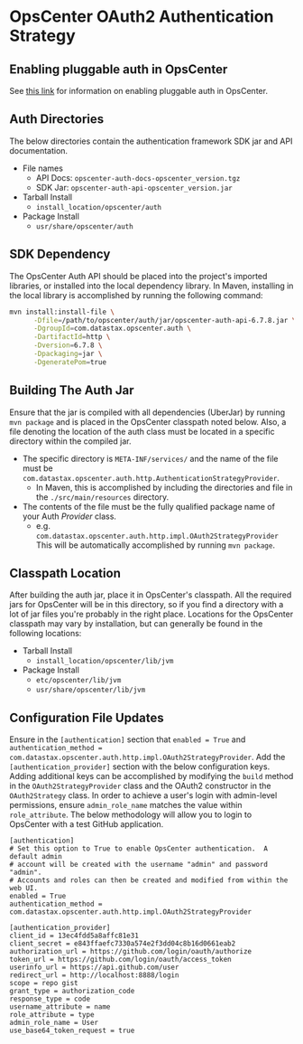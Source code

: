 # OpsCenter OAuth2 Authentication Strategy
## Enabling pluggable auth in OpsCenter
See [this link](https://docs.datastax.com/en/opscenter/6.8/opsc/configure/opscEnablingAuth.html) for information on enabling 
pluggable auth in OpsCenter.
## Auth Directories
The below directories contain the authentication framework SDK jar and API documentation.
- File names
    - API Docs: `opscenter-auth-docs-opscenter_version.tgz`
    - SDK Jar: `opscenter-auth-api-opscenter_version.jar`
- Tarball Install
    - `install_location/opscenter/auth`
- Package Install
    - `usr/share/opscenter/auth`
## SDK Dependency
The OpsCenter Auth API should be placed into the project's imported libraries, or installed into the local dependency library.
In Maven, installing in the local library is accomplished by running the following command:
```bash
mvn install:install-file \
      -Dfile=/path/to/opscenter/auth/jar/opscenter-auth-api-6.7.8.jar \
      -DgroupId=com.datastax.opscenter.auth \
      -DartifactId=http \
      -Dversion=6.7.8 \
      -Dpackaging=jar \
      -DgeneratePom=true
```
## Building The Auth Jar
Ensure that the jar is compiled with all dependencies (UberJar) by running `mvn package` and is placed in the OpsCenter classpath noted below.
Also, a file denoting the location of the auth class must be located in a specific directory within the compiled jar.
- The specific directory is `META-INF/services/` and the name of the file must be `com.datastax.opscenter.auth.http.AuthenticationStrategyProvider`.
    - In Maven, this is accomplished by including the directories and file in the `./src/main/resources` directory.
- The contents of the file must be the fully qualified package name of your Auth _Provider_ class.
    - e.g. `com.datastax.opscenter.auth.http.impl.OAuth2StrategyProvider`
This will be automatically accomplished by running `mvn package`.
## Classpath Location
After building the auth jar, place it in OpsCenter's classpath. All the required jars for OpsCenter will be in this directory, 
so if you find a directory with a lot of jar files you're probably in the right place.
Locations for the OpsCenter classpath may vary by installation, but can generally be found in the following locations: 
- Tarball Install
    - `install_location/opscenter/lib/jvm`
- Package Install
    - `etc/opscenter/lib/jvm`
    - `usr/share/opscenter/lib/jvm`
## Configuration File Updates
Ensure in the `[authentication]` section that `enabled = True` and `authentication_method = com.datastax.opscenter.auth.http.impl.OAuth2StrategyProvider`.
Add the `[authentication_provider]` section with the below configuration keys. Adding additional keys can be accomplished by modifying the `build`
method in the `OAuth2StrategyProvider` class and the OAuth2 constructor in the `OAuth2Strategy` class. In order to achieve a user's login with admin-level permissions,
ensure `admin_role_name` matches the value within `role_attribute`.
The below methodology will allow you to login to OpsCenter with a test GitHub application.  
```
[authentication]
# Set this option to True to enable OpsCenter authentication.  A default admin
# account will be created with the username "admin" and password "admin".
# Accounts and roles can then be created and modified from within the web UI.
enabled = True
authentication_method = com.datastax.opscenter.auth.http.impl.OAuth2StrategyProvider

[authentication_provider]
client_id = 13ec4fdd5a8affc81e31
client_secret = e843ffaefc7330a574e2f3dd04c8b16d0661eab2
authorization_url = https://github.com/login/oauth/authorize
token_url = https://github.com/login/oauth/access_token
userinfo_url = https://api.github.com/user
redirect_url = http://localhost:8888/login
scope = repo gist
grant_type = authorization_code
response_type = code
username_attribute = name
role_attribute = type
admin_role_name = User
use_base64_token_request = true
```

